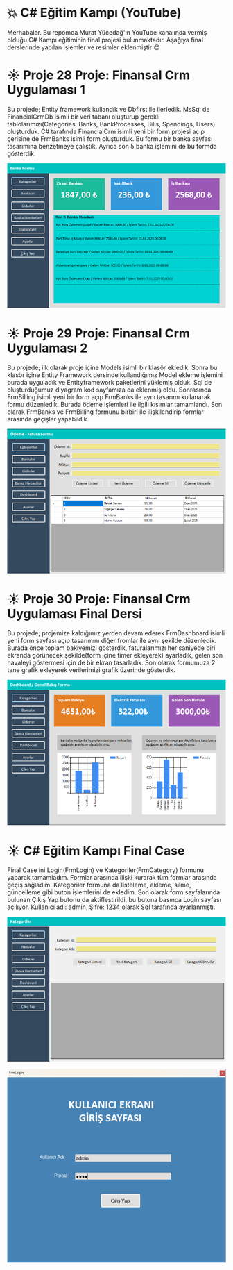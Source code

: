 # :boom: C# Eğitim Kampı (YouTube)

Merhabalar. Bu repomda Murat Yücedağ'ın YouTube kanalında vermiş olduğu C# Kampı eğitiminin final projesi bulunmaktadır. Aşağıya final derslerinde yapılan işlemler ve resimler eklenmiştir :blush: 


# :sunny: Proje 28  Proje: Finansal Crm Uygulaması 1
Bu projede; Entity framework kullandık ve Dbfirst ile ilerledik. MsSql de FinancialCrmDb isimli bir veri tabanı oluşturup gerekli tablolarımızı(Categories, Banks, BankProcesses, Bills, Spendings, Users) oluşturduk. C# tarafında FinancialCrm isimli yeni bir form projesi açıp çerisine de FrmBanks isimli form oluşturduk. Bu formu bir banka sayfası tasarımına benzetmeye çalıştık. Ayrıca son 5 banka işlemini de bu formda gösterdik.

![FrmBanks](https://github.com/DemirbasAlperen/CSharpEgitimKampiFinancialCrm/blob/master/FrmBanks.png)

# :sunny: Proje 29  Proje: Finansal Crm Uygulaması 2
Bu projede; ilk olarak proje içine Models isimli bir klasör ekledik. Sonra bu klasör içine Entity Framework dersinde kullandığımız Model ekleme işlemini burada uyguladık ve Entityframework paketlerini yüklemiş olduk. Sql de oluşturduğumuz diyagram kod sayfamıza da eklenmiş oldu. Sonrasında FrmBilling isimli yeni bir form açıp FrmBanks ile aynı tasarımı kullanarak formu düzenledik. Burada ödeme işlemleri ile ilgili kısımlar tamamlandı. Son olarak FrmBanks ve FrmBilling formunu birbiri ile ilişkilendirip formlar arasında geçişler yapabildik.

![FrmBilling](https://github.com/DemirbasAlperen/CSharpEgitimKampiFinancialCrm/blob/master/FrmBilling.png)

# :sunny: Proje 30  Proje: Finansal Crm Uygulaması Final Dersi
Bu projede; projemize kaldığımız yerden devam ederek FrmDashboard isimli yeni form sayfası açıp tasarımını diğer fromlar ile aynı şekilde düzenledik. Burada önce toplam bakiyemizi gösterdik, faturalarımızı her saniyede biri ekranda görünecek şekilde(form içine timer ekleyerek) ayarladık, gelen son havaleyi göstermesi için de bir ekran tasarladık. Son olarak formumuza 2 tane grafik ekleyerek verilerimizi grafik üzerinde gösterdik.  

![FrmDashboard](https://github.com/DemirbasAlperen/CSharpEgitimKampiFinancialCrm/blob/master/FrmDashboard.png)

# :sunny: C# Eğitim Kampı Final Case
Final Case ini Login(FrmLogin) ve Kategoriler(FrmCategory) formunu yaparak tamamladım. Formlar arasında ilişki kurarak tüm formlar arasında geçiş sağladım. Kategoriler formuna da listeleme, ekleme, silme, güncelleme gibi buton işlemlerini de ekledim. Son olarak form sayfalarında bulunan Çıkış Yap butonu da aktifleştirildi, bu butona basınca Login sayfası açılıyor. Kullanıcı adı: admin, Şifre: 1234 olarak Sql tarafında ayarlanmıştı. 

![FrmCategory](https://github.com/DemirbasAlperen/CSharpEgitimKampiFinancialCrm/blob/master/FrmCategory.png)

![FrmLogin](https://github.com/DemirbasAlperen/CSharpEgitimKampiFinancialCrm/blob/master/FrmLogin.png)


